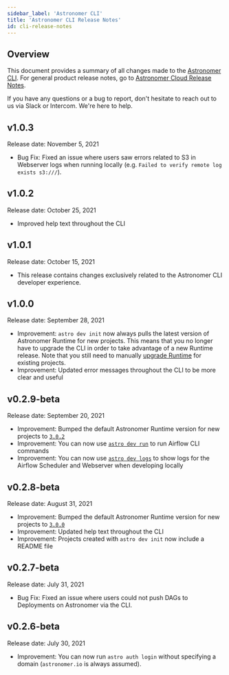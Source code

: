 ```yaml
---
sidebar_label: 'Astronomer CLI'
title: 'Astronomer CLI Release Notes'
id: cli-release-notes
---
```


## Overview

This document provides a summary of all changes made to the [Astronomer CLI](install-cli). For general product release notes, go to [Astronomer Cloud Release Notes](release-notes).

If you have any questions or a bug to report, don't hesitate to reach out to us via Slack or Intercom. We're here to help.

## v1.0.3

Release date: November 5, 2021

- Bug Fix: Fixed an issue where users saw errors related to S3 in Webserver logs when running locally (e.g. `Failed to verify remote log exists s3:///`).

## v1.0.2

Release date: October 25, 2021

- Improved help text throughout the CLI

## v1.0.1

Release date: October 15, 2021

- This release contains changes exclusively related to the Astronomer CLI developer experience.

## v1.0.0

Release date: September 28, 2021

- Improvement: `astro dev init` now always pulls the latest version of Astronomer Runtime for new projects. This means that you no longer have to upgrade the CLI in order to take advantage of a new Runtime release. Note that you still need to manually [upgrade Runtime](upgrade-runtime) for existing projects.
- Improvement: Updated error messages throughout the CLI to be more clear and useful

## v0.2.9-beta

Release date: September 20, 2021

- Improvement: Bumped the default Astronomer Runtime version for new projects to [`3.0.2`](runtime-release-notes#astronomer-runtime-302)
- Improvement: You can now use [`astro dev run`](enterprise/cli-reference#astro-dev-run) to run Airflow CLI commands
- Improvement: You can now use [`astro dev logs`](enterprise/cli-reference#astro-dev-logs) to show logs for the Airflow Scheduler and Webserver when developing locally

## v0.2.8-beta

Release date: August 31, 2021

- Improvement: Bumped the default Astronomer Runtime version for new projects to [`3.0.0`](runtime-release-notes#astronomer-runtime-300)
- Improvement: Updated help text throughout the CLI
- Improvement: Projects created with `astro dev init` now include a README file

## v0.2.7-beta

Release date: July 31, 2021

- Bug Fix: Fixed an issue where users could not push DAGs to Deployments on Astronomer via the CLI.

## v0.2.6-beta

Release date: July 30, 2021

- Improvement: You can now run `astro auth login` without specifying a domain (`astronomer.io` is always assumed).
